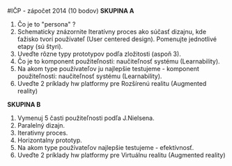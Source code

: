 #IČP - zápočet 2014 (10 bodov)
**SKUPINA A**

1. Čo je to "persona" ?
2. Schematicky znázornite Iteratívny proces ako súčasť dizajnu, kde ťažisko tvorí používateľ (User centered design). Pomenujte jednotlivé etapy (sú štyri).
3. Uveďte rôzne typy prototypov podľa zložitosti (aspoň 3).
4. Čo je to komponent použiteľnosti: naučiteľnosť systému (Learnability).
5. Na akom type používateľov ju najlepšie testujeme - komponent použiteľnosti: naučiteľnosť systému (Learnability).
6. Uveďte 2 príklady hw platformy pre Rozšírenú realitu (Augmented reality)

**SKUPINA B**

1. Vymenuj 5 časti použiteľnosti podľa J.Nielsena.
2. Paralelný dizajn.
3. Iterativny proces.
4. Horizontalny prototyp.
5. Na akom type používateľov najlepšie testujeme - efektívnosť.
6. Uveďte 2 príklady hw platformy pre Virtuálnu realitu (Augmented reality)
